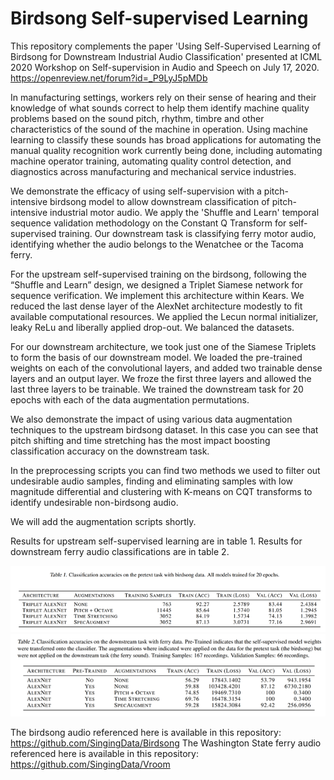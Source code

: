 # Birdsong Self-supervised Learning

This repository complements the paper 'Using Self-Supervised Learning of Birdsong for Downstream Industrial Audio Classification' presented at ICML 2020 Workshop on Self-supervision in Audio and Speech on July 17, 2020. https://openreview.net/forum?id=_P9LyJ5pMDb

In manufacturing settings, workers rely on their sense of hearing and their knowledge of what sounds correct to help them identify machine quality problems based on the sound pitch, rhythm, timbre and other characteristics of the sound of the machine in operation. Using machine learning to classify these sounds has broad applications for automating the manual quality recognition work currently being done, including automating machine operator training, automating quality control detection, and diagnostics across manufacturing and mechanical service industries. 

We demonstrate the efficacy of using self-supervision with a pitch-intensive birdsong model to allow downstream classification of pitch-intensive industrial motor audio. We apply the 'Shuffle and Learn' temporal sequence validation methodology on the Constant Q Transform for self-supervised training.  Our downstream task is classifying ferry motor audio, identifying whether the audio belongs to the Wenatchee or the Tacoma ferry.

For the upstream self-supervised training on the birdsong, following the “Shuffle and Learn” design, we designed a Triplet Siamese network for sequence verification.  We implement this architecture within Kears.  We reduced the last dense layer of the AlexNet architecture modestly to fit available computational resources. We applied the Lecun normal initializer, leaky ReLu and liberally applied drop-out. We balanced the datasets.

For our downstream architecture, we took just one of the Siamese Triplets to form the basis of our downstream model.  We loaded the pre-trained weights on each of the convolutional layers, and added two trainable dense layers and an output layer. We froze the first three layers and allowed the last three layers to be trainable. We trained the downstream task for 20 epochs with each of the data augmentation permutations.

We also demonstrate the impact of using various data augmentation techniques to the upstream birdsong dataset.  In this case you can see that pitch shifting and time stretching has the most impact boosting classification accuracy on the downstream task.

In the preprocessing scripts you can find two methods we used to filter out undesirable audio samples, finding and eliminating samples with low magnitude differential and clustering with K-means on CQT transforms to identify undesirable non-birdsong audio.

We will add the augmentation scripts shortly.

Results for upstream self-supervised learning are in table 1.  Results for downstream ferry audio classifications are in table 2.

<p align="center">
  <img src="https://github.com/SingingData/Birdsong-Self-Supervised-Learning/blob/master/Media/table1-png.png" alt="Table 1 Results"/ width=600>
  <img src="https://github.com/SingingData/Birdsong-Self-Supervised-Learning/blob/master/Media/table2-png.png" alt="Table 2 Results"/ width=600>
</p>

The birdsong audio referenced here is available in this repository: https://github.com/SingingData/Birdsong
The Washington State ferry audio referenced here is available in this repository: https://github.com/SingingData/Vroom


